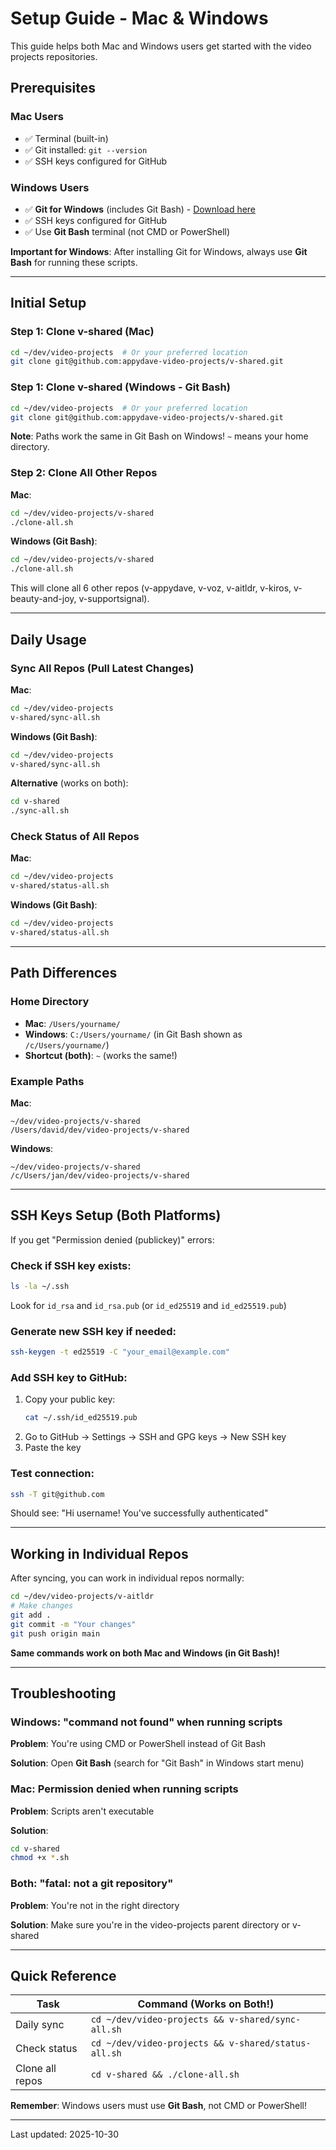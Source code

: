 # Setup Guide - Mac & Windows

This guide helps both Mac and Windows users get started with the video projects repositories.

## Prerequisites

### Mac Users
- ✅ Terminal (built-in)
- ✅ Git installed: `git --version`
- ✅ SSH keys configured for GitHub

### Windows Users
- ✅ **Git for Windows** (includes Git Bash) - [Download here](https://git-scm.com/download/win)
- ✅ SSH keys configured for GitHub
- ✅ Use **Git Bash** terminal (not CMD or PowerShell)

**Important for Windows**: After installing Git for Windows, always use **Git Bash** for running these scripts.

---

## Initial Setup

### Step 1: Clone v-shared (Mac)
```bash
cd ~/dev/video-projects  # Or your preferred location
git clone git@github.com:appydave-video-projects/v-shared.git
```

### Step 1: Clone v-shared (Windows - Git Bash)
```bash
cd ~/dev/video-projects  # Or your preferred location
git clone git@github.com:appydave-video-projects/v-shared.git
```

**Note**: Paths work the same in Git Bash on Windows! `~` means your home directory.

### Step 2: Clone All Other Repos

**Mac**:
```bash
cd ~/dev/video-projects/v-shared
./clone-all.sh
```

**Windows (Git Bash)**:
```bash
cd ~/dev/video-projects/v-shared
./clone-all.sh
```

This will clone all 6 other repos (v-appydave, v-voz, v-aitldr, v-kiros, v-beauty-and-joy, v-supportsignal).

---

## Daily Usage

### Sync All Repos (Pull Latest Changes)

**Mac**:
```bash
cd ~/dev/video-projects
v-shared/sync-all.sh
```

**Windows (Git Bash)**:
```bash
cd ~/dev/video-projects
v-shared/sync-all.sh
```

**Alternative** (works on both):
```bash
cd v-shared
./sync-all.sh
```

### Check Status of All Repos

**Mac**:
```bash
cd ~/dev/video-projects
v-shared/status-all.sh
```

**Windows (Git Bash)**:
```bash
cd ~/dev/video-projects
v-shared/status-all.sh
```

---

## Path Differences

### Home Directory
- **Mac**: `/Users/yourname/`
- **Windows**: `C:/Users/yourname/` (in Git Bash shown as `/c/Users/yourname/`)
- **Shortcut (both)**: `~` (works the same!)

### Example Paths

**Mac**:
```
~/dev/video-projects/v-shared
/Users/david/dev/video-projects/v-shared
```

**Windows**:
```
~/dev/video-projects/v-shared
/c/Users/jan/dev/video-projects/v-shared
```

---

## SSH Keys Setup (Both Platforms)

If you get "Permission denied (publickey)" errors:

### Check if SSH key exists:
```bash
ls -la ~/.ssh
```

Look for `id_rsa` and `id_rsa.pub` (or `id_ed25519` and `id_ed25519.pub`)

### Generate new SSH key if needed:
```bash
ssh-keygen -t ed25519 -C "your_email@example.com"
```

### Add SSH key to GitHub:
1. Copy your public key:
   ```bash
   cat ~/.ssh/id_ed25519.pub
   ```
2. Go to GitHub → Settings → SSH and GPG keys → New SSH key
3. Paste the key

### Test connection:
```bash
ssh -T git@github.com
```

Should see: "Hi username! You've successfully authenticated"

---

## Working in Individual Repos

After syncing, you can work in individual repos normally:

```bash
cd ~/dev/video-projects/v-aitldr
# Make changes
git add .
git commit -m "Your changes"
git push origin main
```

**Same commands work on both Mac and Windows (in Git Bash)!**

---

## Troubleshooting

### Windows: "command not found" when running scripts

**Problem**: You're using CMD or PowerShell instead of Git Bash

**Solution**: Open **Git Bash** (search for "Git Bash" in Windows start menu)

### Mac: Permission denied when running scripts

**Problem**: Scripts aren't executable

**Solution**:
```bash
cd v-shared
chmod +x *.sh
```

### Both: "fatal: not a git repository"

**Problem**: You're not in the right directory

**Solution**: Make sure you're in the video-projects parent directory or v-shared

---

## Quick Reference

| Task | Command (Works on Both!) |
|------|-------------------------|
| Daily sync | `cd ~/dev/video-projects && v-shared/sync-all.sh` |
| Check status | `cd ~/dev/video-projects && v-shared/status-all.sh` |
| Clone all repos | `cd v-shared && ./clone-all.sh` |

**Remember**: Windows users must use **Git Bash**, not CMD or PowerShell!

---

Last updated: 2025-10-30
